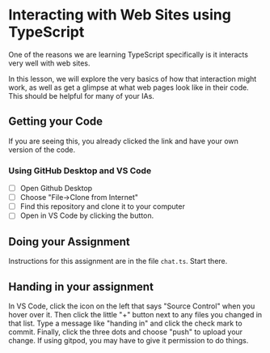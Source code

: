 # Interacting with Web Sites using TypeScript

One of the reasons we are learning TypeScript specifically is it interacts very well with web sites.

In this lesson, we will explore the very basics of how that interaction might work, as well as get a glimpse at what web pages look like in their code. This should be helpful for many of your IAs.

## Getting your Code

If you are seeing this, you already clicked the link and have your own version of the code. 

### Using GitHub Desktop and VS Code
- [ ] Open Github Desktop
- [ ] Choose "File->Clone from Internet"
- [ ] Find this repository and clone it to your computer
- [ ] Open in VS Code by clicking the button.

## Doing your Assignment

Instructions for this assignment are in the file `chat.ts`. Start there.

## Handing in your assignment

In VS Code, click the icon on the left that says "Source Control" when you hover over it. Then click the little "+" button next to any files you changed in that list. Type a message like "handing in" and click the check mark to commit. Finally, click the three dots and choose "push" to upload your change. If using gitpod, you may have to give it permission to do things.